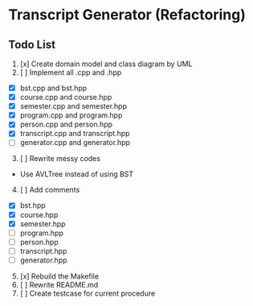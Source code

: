 # Transcript Generator (Refactoring)

## Todo List
1. [x] Create domain model and class diagram by UML 
2. [ ] Implement all .cpp and .hpp
  - [x] bst.cpp and bst.hpp
  - [x] course.cpp and course.hpp
  - [x] semester.cpp and semester.hpp
  - [x] program.cpp and program.hpp
  - [x] person.cpp and person.hpp
  - [x] transcript.cpp and transcript.hpp
  - [ ] generator.cpp and generator.hpp
3. [ ] Rewrite messy codes
  - Use AVLTree instead of using BST
4. [ ] Add comments
  - [x] bst.hpp
  - [x] course.hpp
  - [x] semester.hpp
  - [ ] program.hpp
  - [ ] person.hpp
  - [ ] transcript.hpp
  - [ ] generator.hpp
5. [x] Rebuild the Makefile
6. [ ] Rewrite README.md
7. [ ] Create testcase for current procedure